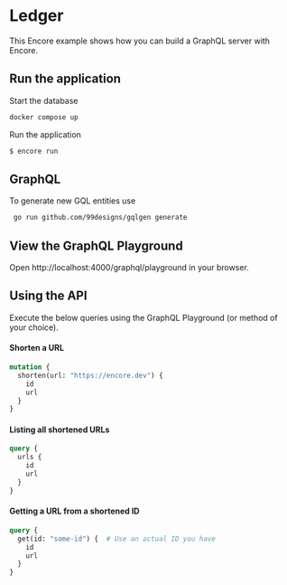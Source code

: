 # Ledger

This Encore example shows how you can build a GraphQL server with Encore.

## Run the application

Start the database
```bash
docker compose up
```

Run the application

```bash
$ encore run
```

## GraphQL

To generate new GQL entities use
```bash
 go run github.com/99designs/gqlgen generate
```

## View the GraphQL Playground
Open http://localhost:4000/graphql/playground in your browser.

## Using the API

Execute the below queries using the GraphQL Playground (or method of your choice).

#### Shorten a URL

```graphql
mutation {
  shorten(url: "https://encore.dev") {
    id
    url
  }
}
```

#### Listing all shortened URLs

```graphql
query {
  urls {
    id
    url
  }
}
```

#### Getting a URL from a shortened ID

```graphql
query {
  get(id: "some-id") {  # Use an actual ID you have
    id
    url
  }
}
```
